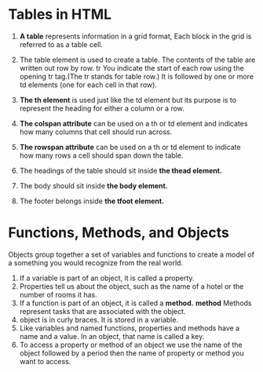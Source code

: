 # Tables in HTML

1. **A table** represents information in a grid format, Each block in the grid is referred to as a table cell.

2. The table element is used to create a table. The contents of the table are written out row by row. tr You indicate the start of each row using the opening tr tag.(The tr stands for table row.) It is followed by one or more td  elements (one for each cell in that row). 
3. **The th element** is used just like the td element but its purpose is to represent the heading for either a column or a row. 
4. **The colspan attribute** can be used on a th or td element and indicates how many columns that cell should run across.
5. **The rowspan attribute** can be used on a th or td element to indicate how many rows a cell should span down the table.
6. The headings of the table should sit inside **the thead element.** 
7. The body should sit inside **the body element.**
8. The footer belongs inside **the tfoot element.**

# Functions, Methods, and Objects

Objects group together a set of variables and functions to create a model of a something you would recognize from the real world. 

1. If a variable is part of an object, it is called a property.
2. Properties tell us about the object, such as the name of a hotel or the number of rooms it has.
3. If a function is part of an object, it is called a **method.** 
**method** Methods represent tasks that are associated with the object.
4. object is in curly braces. It is stored in a variable.
5. Like variables and named functions, properties and methods have a name and a value. In an object, that name is called a key. 
6. To access a property or method of an object we use the name of the object followed by a period then the name of property or method you want to access.
